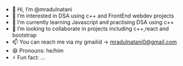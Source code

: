 - 👋 Hi, I’m @mradulnatani
- 👀 I’m interested in DSA using c++ and FrontEnd webdev projects
- 🌱 I’m currently learning Javascript and practising DSA using c++
- 💞️ I’m looking to collaborate in projects including c++,react and bootstrap
- 📫 You can reach me via my gmailid -> mradulnatani0@gmail.com
- 😄 Pronouns: he/him
- ⚡ Fun fact: ...

<!---
mradulnatani/mradulnatani is a ✨ special ✨ repository because its `README.md` (this file) appears on your GitHub profile.
You can click the Preview link to take a look at your changes.
--->
